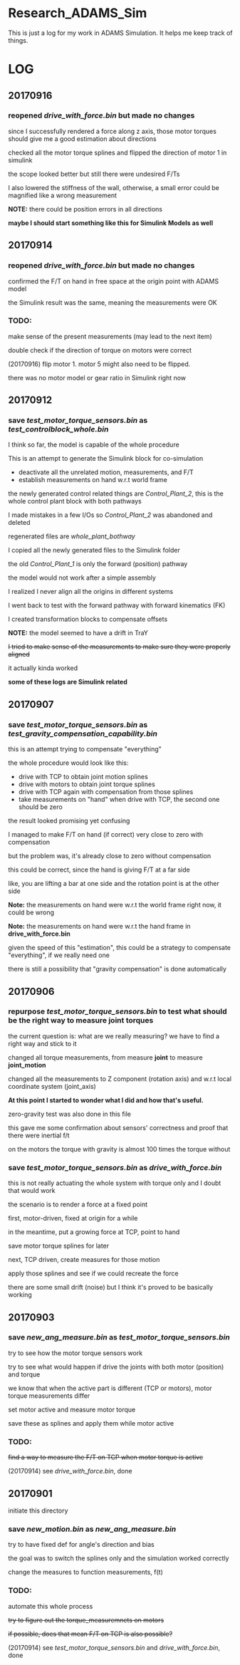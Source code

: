 # Research_ADAMS_Sim
This is just a log for my work in ADAMS Simulation. It helps me keep track of things.

# LOG
## 20170916
### reopened *drive_with_force.bin* but made no changes
since I successfully rendered a force along z axis, those motor torques should give me a good estimation about directions

checked all the motor torque splines and flipped the direction of motor 1 in simulink

the scope looked better but still there were undesired F/Ts

I also lowered the stiffness of the wall, otherwise, a small error could be magnified like a wrong measurement

**NOTE:** there could be position errors in all directions

**maybe I should start something like this for Simulink Models as well**

## 20170914
### reopened *drive_with_force.bin* but made no changes
confirmed the F/T on hand in free space at the origin point with ADAMS model

the Simulink result was the same, meaning the measurements were OK

### TODO:
make sense of the present measurements (may lead to the next item)

double check if the direction of torque on motors were correct

(20170916) flip motor 1. motor 5 might also need to be flipped.

there was no motor model or gear ratio in Simulink right now

## 20170912
### save *test_motor_torque_sensors.bin* as *test_controlblock_whole.bin*
I think so far, the model is capable of the whole procedure

This is an attempt to generate the Simulink block for co-simulation
- deactivate all the unrelated motion, measurements, and F/T
- establish measurements on hand w.r.t world frame

the newly generated control related things are *Control_Plant_2*,
this is the whole control plant block with both pathways

I made mistakes in a few I/Os so *Control_Plant_2* was abandoned and deleted

regenerated files are *whole_plant_bothway*

I copied all the newly generated files to the Simulink folder

the old *Control_Plant_1* is only the forward (position) pathway

the model would not work after a simple assembly

I realized I never align all the origins in different systems

I went back to test with the forward pathway with forward kinematics (FK)

I created transformation blocks to compensate offsets

**NOTE:** the model seemed to have a drift in TraY

~~I tried to make sense of the measurements to make sure they were properly aligned~~

it actually kinda worked

**some of these logs are Simulink related**

## 20170907
### save *test_motor_torque_sensors.bin* as *test_gravity_compensation_capability.bin*

this is an attempt trying to compensate "everything"

the whole procedure would look like this:

- drive with TCP to obtain joint motion splines
- drive with motors to obtain joint torque splines
- drive with TCP again with compensation from those splines
- take measurements on "hand" when drive with TCP, the second one should be zero

the result looked promising yet confusing

I managed to make F/T on hand (if correct) very close to zero with compensation

but the problem was, it's already close to zero without compensation

this could be correct, since the hand is giving F/T at a far side

like, you are lifting a bar at one side and the rotation point is at the other side

**Note:** the measurements on hand were w.r.t the world frame right now, it could be wrong

**Note:** the measurements on hand were w.r.t the hand frame in **drive_with_force.bin**

given the speed of this "estimation", this could be a strategy to compensate "everything", if we really need one

there is still a possibility that "gravity compensation" is done automatically


## 20170906
### repurpose *test_motor_torque_sensors.bin* to test what should be the right way to measure joint torques

the current question is: what are we really measuring? we have to find a right way and stick to it

changed all torque measurements, from measure **joint** to measure **joint_motion**

changed all the measurements to Z component (rotation axis) and w.r.t local coordinate system (joint_axis)

**At this point I started to wonder what I did and how that's useful.**

zero-gravity test was also done in this file

this gave me some confirmation about sensors' correctness and proof that there were inertial f/t

on the motors the torque with gravity is almost 100 times the torque without



### save *test_motor_torque_sensors.bin* as *drive_with_force.bin*

this is not really actuating the whole system with torque only and I doubt that would work

the scenario is to render a force at a fixed point

first, motor-driven, fixed at origin for a while

in the meantime, put a growing force at TCP, point to hand

save motor torque splines for later

next, TCP driven, create measures for those motion

apply those splines and see if we could recreate the force

there are some small drift (noise) but I think it's proved to be basically working

## 20170903
### save *new_ang_measure.bin* as *test_motor_torque_sensors.bin*

try to see how the motor torque sensors work

try to see what would happen if drive the joints with both motor (position) and torque

we know that when the active part is different (TCP or motors), motor torque measurements differ

set motor active and measure motor torque

save these as splines and apply them while motor active

### TODO:
~~find a way to measure the F/T on TCP when motor torque is active~~

(20170914) see *drive_with_force.bin*, done


## 20170901 
initiate this directory

### save *new_motion.bin* as *new_ang_measure.bin*

try to have fixed def for angle's direction and bias 

the goal was to switch the splines only and the simulation worked correctly

change the measures to function measurements, f(t)

### TODO:
automate this whole process

~~try to figure out the torque_measuremnets on motors~~

~~if possible, does that mean F/T on TCP is also possible?~~

(20170914) see *test_motor_torque_sensors.bin* and *drive_with_force.bin*, done
